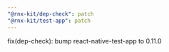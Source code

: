 ```yaml
---
"@rnx-kit/dep-check": patch
"@rnx-kit/test-app": patch
---
```


fix(dep-check): bump react-native-test-app to 0.11.0
